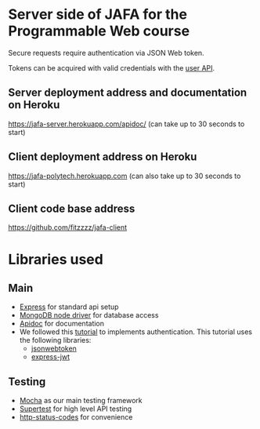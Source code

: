 # Server side of JAFA for the Programmable Web course

Secure requests require authentication via JSON Web token. 

Tokens can be acquired with valid credentials with the [user API](https://jafa-server.herokuapp.com/apidoc/#api-user-PostJafaApiUsersAuthenticate).


## Server deployment address and documentation on Heroku

https://jafa-server.herokuapp.com/apidoc/
(can take up to 30 seconds to start)

## Client deployment address on Heroku

https://jafa-polytech.herokuapp.com
(can also take up to 30 seconds to start)

## Client code base address

https://github.com/fitzzzz/jafa-client

# Libraries used

## Main

* [Express](https://expressjs.com/fr/) for standard api setup
* [MongoDB node driver](https://www.npmjs.com/package/mongodb/) for database access
* [Apidoc](http://apidocjs.com/) for documentation
* We followed this [tutorial](http://jasonwatmore.com/post/2018/06/14/nodejs-mongodb-simple-api-for-authentication-registration-and-user-management) to implements authentication. This tutorial uses the following libraries: 
  * [jsonwebtoken](https://github.com/auth0/node-jsonwebtoken)
  * [express-jwt](https://github.com/auth0/express-jwt)

## Testing

* [Mocha](https://mochajs.org/) as our main testing framework
* [Supertest](https://www.npmjs.com/package/supertest) for high level API testing
* [http-status-codes](https://www.npmjs.com/package/http-status-codes) for convenience
